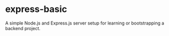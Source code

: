 # express-basic
A simple Node.js and Express.js server setup for learning or bootstrapping a backend project.
